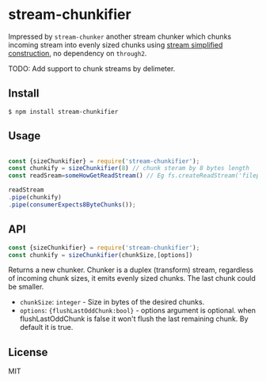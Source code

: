 # stream-chunkifier

Impressed by `stream-chunker` another stream chunker which chunks incoming stream into evenly sized chunks using [stream simplified construction](https://nodejs.org/api/stream.html#simplified-construction), no dependency on `through2`. 

TODO: 
Add support to chunk streams by delimeter.


## Install

```
$ npm install stream-chunkifier
```

## Usage

```js

const {sizeChunkifier} = require('stream-chunkifier');
const chunkify = sizeChunkifier(8) // chunk steram by 8 bytes length
const readSream=someHowGetReadStream() // Eg fs.createReadStream('filepath')

readStream
.pipe(chunkify)
.pipe(consumerExpects8ByteChunks());

```

## API
```js
const {sizeChunkifier} = require('stream-chunkifier');
const chunkify = sizeChunkifier(chunkSize,[options])
```


Returns a new chunker. Chunker is a duplex (transform) stream, regardless of incoming chunk sizes, it emits evenly sized chunks. The last chunk could be smaller.

- `chunkSize`: `integer` - Size in bytes of the desired chunks.
- `options`: `{flushLastOddChunk:bool}` - options argument is optional. when flushLastOddChunk is false it won't flush the last remaining chunk. By default it is true.



## License
MIT
